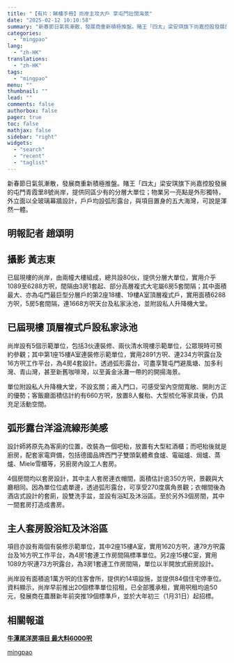```yaml
---
title: "【有片：睇樓手冊】尚岸主攻大戶 享屯門壯闊海景"
date: "2025-02-12 10:10:58"
summary: "新春節日氣氛漸散，發展商重新積極推盤。賭王「四太」梁安琪旗下尚嘉控股發展的屯門青霞里8號尚岸，提供..."
categories:
  - "mingpao"
lang:
  - "zh-HK"
translations:
  - "zh-HK"
tags:
  - "mingpao"
menu: ""
thumbnail: ""
lead: ""
comments: false
authorbox: false
pager: true
toc: false
mathjax: false
sidebar: "right"
widgets:
  - "search"
  - "recent"
  - "taglist"
---
```


新春節日氣氛漸散，發展商重新積極推盤。賭王「四太」梁安琪旗下尚嘉控股發展的屯門青霞里8號尚岸，提供同區少有的分層大單位；物業另一亮點是外形獨特，外立面以全玻璃幕牆設計，戶戶均設弧形露台，與項目置身的五大海灣，可說是渾然一體。


明報記者 趙頌明
--------

攝影 黃志東
------

已屆現樓的尚岸，由兩幢大樓組成，總共設80伙，提供分層大單位，實用介乎1089至6288方呎，間隔由3房1套起、部分高層複式大宅屬6房5套間隔；其中面積最大、亦為屯門最巨型分層戶的第2座18樓、19樓A室頂層複式戶，實用面積6288方呎，5房5套間隔，連1668方呎天台及私家泳池，並附設私人升降機大堂。

已屆現樓 頂層複式戶設私家泳池
---------------

尚岸設有5個示範單位，包括3伙連裝修、兩伙清水現樓示範單位，公眾現時可預約參觀；其中第1座15樓A室連裝修示範單位，實用2891方呎、連234方呎露台及16方呎工作平台，為4房4套設計。透過弧形露台，可盡享覽屯門避風塘、加多利灣、青山灣，甚至新舊咖啡灣，以至黃金泳灘一帶的的開揚海景。

單位附設私人升降機大堂，不設玄關；甫入門口，可感受室內空間寬敞、開則方正的優勢；客飯廳面積估計約有660方呎，放置8人餐枱、大型梳化等家具後，仍具充足活動空間。

弧形露台洋溢流線形美感
-----------

設計師將原先為客廁的位置，改裝為一個吧枱，放置有大型紅酒櫃；而吧枱後就是廚房，配套家電齊備，包括德國品牌西門子雙頭氣體煮食爐、電磁爐、焗爐、蒸爐、Miele雪櫃等，另廚房內設工人套房。

4個房間均以套房設計，其中主人套房連衣帽間，面積估計逾350方呎，景觀與大廳相同。因為單位位處單邊，透過弧形露台，可享受270度廣角景觀；衣帽間後為酒店式設計的套廁，設雙洗手盆，並設有浴缸及沐浴區。至於另外3個房間，其中一間套房打造成書房。

主人套房設浴缸及沐浴區
-----------

項目亦設有兩個有裝修示範單位，其中2座15樓A室，實用1620方呎，連79方呎露台及16方呎工作平台，為4房1套連工作房間隔標準單位。另2座15樓C室，實用1089方呎連73方呎露台，為3房1套連工作房間隔，單位以半開放式廚房設計。

尚岸設有面積逾1萬方呎的住客會所，提供約14項設施，並提供84個住宅停車位。資料顯示，尚岸早前推出20個標準單位招租，已全部獲承租，實用呎租均逾50元，發展商在農曆新年前突推19個標準戶，並於大年初三（1月31日）起招標。

**相關報道**
--------

**[牛潭尾洋房項目 最大料6000呎](https://finance.mingpao.com/fin/specialpage1463484206239/20250212/1739293811549/%e7%89%9b%e6%bd%ad%e5%b0%be%e6%b4%8b%e6%88%bf%e9%a0%85%e7%9b%ae-%e6%9c%80%e5%a4%a7%e6%96%996000%e5%91%8e)**

[mingpao](https://finance.mingpao.com/fin/instantp/20250212/1739324911827/%e3%80%90%e6%9c%89%e7%89%87-%e7%9d%87%e6%a8%93%e6%89%8b%e5%86%8a%e3%80%91%e5%b0%9a%e5%b2%b8%e4%b8%bb%e6%94%bb%e5%a4%a7%e6%88%b6-%e4%ba%ab%e5%b1%af%e9%96%80%e5%a3%af%e9%97%8a%e6%b5%b7%e6%99%af)
